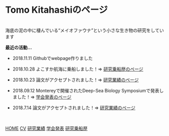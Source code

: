 # Tomo Kitahashiのページ
<br>
海底の泥の中に棲んでいる“メイオファウナ”という小さな生き物の研究をしています
<br>

**最近の活動…**

- 2018.11.11  Githubでwebpage作りました

- 2018.10.28  よこすか航海に乗船しました！⇒ [研究乗船歴のページ](https://tkitahashi.github.io/cruise/)

- 2018.10.23  論文がアクセプトされました！⇒ [研究業績のページ](https://tkitahashi.github.io/publication/)

- 2018.09.12  Montereyで開催されたDeep-Sea Biology Symposiumで発表しました！⇒ [学会発表のページ](https://tkitahashi.github.io/presentation/)

- 2018.7.14  論文がアクセプトされました！⇒ [研究業績のページ](https://tkitahashi.github.io/publication/)

<br>

[HOME](https://tkitahashi.github.io/)  [CV](https://tkitahashi.github.io/cv/)  [研究業績](https://tkitahashi.github.io/publication/)  [学会発表](https://tkitahashi.github.io/presentation/)  [研究乗船歴](https://tkitahashi.github.io/cruise/)
